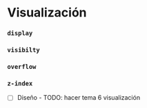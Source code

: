 
# Visualización


### `display`


### `visibilty`



### `overflow`



### `z-index`



- [ ] Diseño - TODO: hacer tema 6 visualización